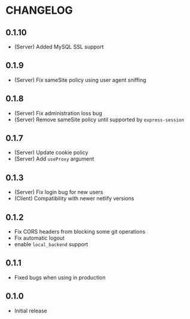 # CHANGELOG

## 0.1.10

-   (Server) Added MySQL SSL support

## 0.1.9

-   (Server) Fix sameSite policy using user agent sniffing

## 0.1.8

-   (Server) Fix administration loss bug
-   (Server) Remove sameSite policy until supported by `express-session`

## 0.1.7

-   (Server) Update cookie policy
-   (Server) Add `useProxy` argument

## 0.1.3

-   (Server) Fix login bug for new users
-   (Client) Compatibility with newer netlify versions

## 0.1.2

-   Fix CORS headers from blocking some git operations
-   Fix automatic logout
-   enable `local_backend` support

## 0.1.1

-   Fixed bugs when using in production

## 0.1.0

-   Initial release
